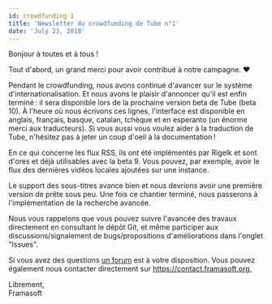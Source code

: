 ```yaml
---
id: crowdfunding-1
title: 'Newsletter du crowdfunding de Tube n°1'
date: 'July 23, 2018'
---
```


<p>Bonjour à toutes et à tous !</p>
<p>Tout
  d'abord, un grand merci pour avoir contribué à notre campagne. ❤️</p>
<p>Pendant le crowdfunding, nous avons continué d'avancer sur le système
  d'internationalisation. Et nous avons le plaisir d'annoncer qu'il est enfin terminé : il sera disponible lors de la
  prochaine version beta de Tube (beta 10). À l'heure où nous écrivons ces lignes, l'interface est disponible en
  anglais, français, basque, catalan, tchèque et en esperanto (un énorme merci aux traducteurs). Si vous aussi vous
  voulez aider à la traduction de Tube, n'hésitez pas à jeter un coup d'oeil à la documentation !</p>
<p>En ce qui concerne les flux RSS, ils ont été implémentés par Rigelk et sont d'ores et
  déjà utilisables avec la beta 9. Vous pouvez, par exemple, avoir le flux des dernières vidéos locales ajoutées sur une
  instance.</p>
<p>Le support des sous-titres avance bien et nous devrions avoir une première version de
  prête sous peu. Une fois ce chantier terminé, nous passerons à l'implémentation de la recherche avancée.</p>
<p>Nous vous rappelons que vous pouvez suivre l'avancée des travaux directement en
  consultant le dépôt Git, et même participer aux discussions/signalement de bugs/propositions d'améliorations dans
  l'onglet "Issues".</p>
<p>Si vous avez des questions <a target="_blank" rel="noopener noreferrer"
    href="https://framacolibri.org/c/qualite/tube">un forum</a> est à votre disposition. Vous pouvez également nous
  contacter directement sur <a target="_blank" rel="noopener noreferrer"
    href="https://contact.framasoft.org">https://contact.framasoft.org.</a></p>
<p><span>Librement,</span><br> Framasoft </p>
